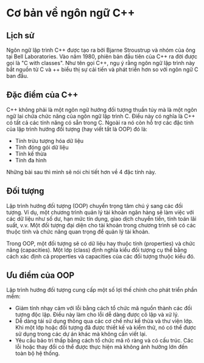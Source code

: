 # Cơ bản về ngôn ngữ C++

## Lịch sử

Ngôn ngữ lập trình C++ được tạo ra bởi Bjarne Stroustrup và nhóm của ông tại Bell Laboratories. Vào năm 1980, phiên bản đầu tiên của C++ ra đời được gọi là "C with classes". Như tên gọi C++, ngụ ý rằng ngôn ngữ lập trình này bắt nguồn từ C và ++ biểu thị sự cải tiến và phát triển hơn so với ngôn ngữ C ban đầu.

## Đặc điểm của C++

C++ không phải là một ngôn ngữ hướng đối tượng thuần túy mà là một ngôn ngữ lai chứa chức năng của ngôn ngữ lập trình C. Điều này có nghĩa là C++ có tất cả các tính năng có sẵn trong C. Ngoài ra nó còn hỗ trợ các đặc tính của lập trình hướng đối tượng (hay viết tắt là OOP) đó là:

- Tính trừu tượng hóa dữ liệu
- Tính đóng gói dữ liệu
- Tính kế thừa
- Tính đa hình

Những bài sau thì mình sẽ nói chi tiết hơn về 4 đặc tính này.

## Đối tượng

Lập trình hướng đối tượng (OOP) chuyển trọng tâm chú ý sang các đối tượng. Ví dụ, một chương trình quản lý tài khoản ngân hàng sẽ làm việc với các dữ liệu như số dư, hạn mức tín dụng, giao dịch chuyển tiền, tính toán lãi suất, v.v. Một đối tượng đại diện cho tài khoản trong chương trình sẽ có các thuộc tính và chức năng quan trọng để quản lý tài khoản.

Trong OOP, một đối tượng sẽ có dữ liệu hay thuộc tính (properties) và chức năng (capacities). Một lớp (class) định nghĩa kiểu đối tượng cụ thể bằng cách xác định cả properties và capacities của các đối tượng thuộc kiểu đó.

## Ưu điểm của OOP

Lập trình hướng đối tượng cung cấp một số lợi thế chính cho phát triển phần mềm:

- Giảm tính nhạy cảm với lỗi bằng cách tổ chức mã nguồn thành các đối tượng độc lập. Điều này làm cho lỗi dễ dàng được cô lập và xử lý.
- Dễ dàng tái sử dụng thông qua các cơ chế như kế thừa và thư viện lớp. Khi một lớp hoặc đối tượng đã được thiết kế và kiểm thử, nó có thể được sử dụng trong các dự án khác mà không cần viết lại.
- Yêu cầu bảo trì thấp bằng cách tổ chức mã rõ ràng và có cấu trúc. Các lỗi hoặc thay đổi có thể được thực hiện mà không ảnh hưởng lớn đến toàn bộ hệ thống.